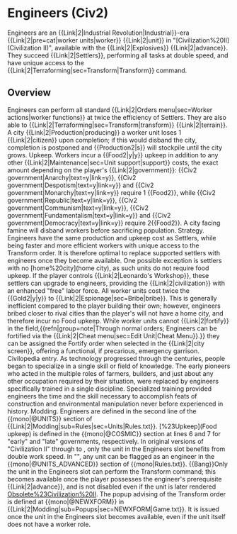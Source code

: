 # Engineers (Civ2)

Engineers are an {{Link|2|Industrial Revolution|Industrial}}-era {{Link|2|pre=cat|worker units|worker}} {{Link|2|unit}} in "[Civilization%20II](Civilization II)", available with the {{Link|2|Explosives}} {{Link|2|advance}}. They succeed {{Link|2|Settlers}}, performing all tasks at double speed, and have unique access to the {{Link|2|Terraforming|sec=Transform|Transform}} command.
## Overview

Engineers can perform all standard {{Link|2|Orders menu|sec=Worker actions|worker functions}} at twice the efficiency of Settlers. They are also able to {{Link|2|Terraforming|sec=Transform|transform}} {{Link|2|terrain}}.
A city {{Link|2|Production|producing}} a worker unit loses 1 {{Link|2|citizen}} upon completion; if this would disband the city, completion is postponed and {{Production2|s}} will stockpile until the city grows.
Upkeep.
Workers incur a {{Food2|y|y}} upkeep in addition to any other {{Link|2|Maintenance|sec=Unit support|support}} costs, the exact amount depending on the player's {{Link|2|government}}: {{Civ2 government|Anarchy|text=y|link=y}}, {{Civ2 government|Despotism|text=y|link=y}} and {{Civ2 government|Monarchy|text=y|link=y}} require 1 {{Food2}}, while {{Civ2 government|Republic|text=y|link=y}}, {{Civ2 government|Communism|text=y|link=y}}, {{Civ2 government|Fundamentalism|text=y|link=y}} and {{Civ2 government|Democracy|text=y|link=y}} require 2{{Food2}}. A city facing famine will disband workers before sacrificing population.
Strategy.
Engineers have the same production and upkeep cost as Settlers, while being faster and more efficient workers with unique access to the Transform order. It is therefore optimal to replace supported settlers with engineers once they become available. One possible exception is settlers with no [home%20city](home city), as such units do not require food upkeep. If the player controls {{Link|2|Leonardo's Workshop}}, these settlers can upgrade to engineers, providing the {{Link|2|civilization}} with an enhanced "free" labor force.
All worker units cost twice the {{Gold2|y|y}} to {{Link|2|Espionage|sec=Bribe|bribe}}. This is generally inefficient compared to the player building their own; however, engineers bribed closer to rival cities than the player's will not have a home city, and therefore incur no Food upkeep.
While worker units cannot {{Link|2|fortify}} in the field,{{refn|group=note|Through normal orders; Engineers can be fortified via the {{Link|2|Cheat menu|sec=Edit Unit|Cheat Menu}}.}} they can be assigned the Fortify order when selected in the {{Link|2|city screen}}, offering a functional, if precarious, emergency garrison.
Civilopedia entry.
As technology progressed through the centuries, people began to specialize in a single skill or field of knowledge. The early pioneers who acted in the multiple roles of farmers, builders, and just about any other occupation required by their situation, were replaced by engineers specifically trained in a single discipline. Specialized training provided engineers the time and the skill necessary to accomplish feats of construction and environmental manipulation never before experienced in history.
Modding.
Engineers are defined in the second line of the {{mono|@UNITS}} section of {{Link|2|Modding|sub=Rules|sec=Units|Rules.txt}}. [%23Upkeep](Food upkeep) is defined in the {{mono|@COSMIC}} section at lines 6 and 7 for "early" and "late" governments, respectively.
In original versions of "Civilization II" through to , only the unit in the Engineers slot benefits from double work speed. In "", any unit can be flagged as an engineer in the {{mono|@UNITS_ADVANCED}} section of {{mono|Rules.txt}}. {{Bang}}Only the unit in the Engineers slot can perform the Transform command; this becomes available once the player possesses the engineer's prerequisite {{Link|2|advance}}, and is not disabled even if the unit is later rendered [Obsolete%23Civilization%20II](obsolete).
The popup advising of the Transform order is defined at {{mono|@NEWXFORM}} in {{Link|2|Modding|sub=Popups|sec=NEWXFORM|Game.txt}}. It is issued once the unit in the Engineers slot becomes available, even if the unit itself does not have a worker role.